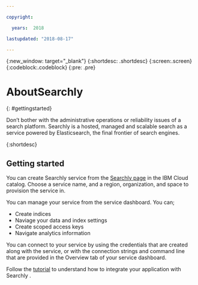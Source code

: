 ```yaml
---

copyright:

  years:  2018

lastupdated: "2018-08-17"

---
```



{:new_window: target="_blank"}
{:shortdesc: .shortdesc}
{:screen:.screen}
{:codeblock:.codeblock}
{:pre: .pre}

# AboutSearchly
{: #gettingstarted}

Don’t bother with the administrative operations or reliability issues of a search platform. Searchly is a hosted, managed and scalable search as a service powered by Elasticsearch, the final frontier of search engines.

{:shortdesc}

## Getting started

You can create  Searchly service from the [Searchly page](https://console.bluemix.net/catalog/services/searchly-es) in the IBM Cloud catalog.
Choose a service name, and a region, organization, and space to provision the service in.

You can manage your service from the service dashboard. You can;

* Create indices 
* Naviage your data and index settings
* Create scoped access keys
* Navigate analytics information

You can connect to your service by using the credentials that are created along with the service, or with the connection strings and command line that are provided in the Overview tab of your service dashboard.

Follow the [tutorial](http://www.searchly.com/docs/ibm) to understand how to integrate your application with Searchly .

